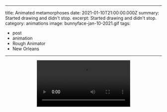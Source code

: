 
---
title: Animated metamorphoses
date: 2021-01-10T21:00:00.000Z
summary: Started drawing and didn't stop.
excerpt: Started drawing and didn't stop.
category: animations
image: bunnyface-jan-10-2021.gif
tags:
  - post
  - animation
  - Rough Animator
  - New Orleans

---

<div style="width: 100%; text-align: center;">
<video controls loop>
  <source type="video/mp4" src="/static/img/animations/mp4s/bunnyface.mp4"></source>
  <p>Your browser does not support the video element.</p>
</video>
</div>